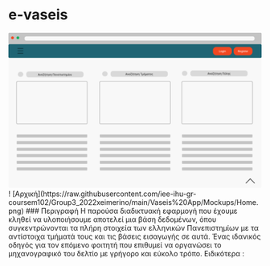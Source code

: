 # e-vaseis
<picture>
  <source media="(prefers-color-scheme: dark)" srcset="https://raw.githubusercontent.com/iee-ihu-gr-coursem102/Group3_2022xeimerino/main/Vaseis%20App/Mockups/Home.png">
  <source media="(prefers-color-scheme: light)" srcset="https://raw.githubusercontent.com/iee-ihu-gr-coursem102/Group3_2022xeimerino/main/Vaseis%20App/Mockups/Home.png">
  <img alt="Shows an illustrated sun in light mode and a moon with stars in dark mode." src="https://raw.githubusercontent.com/iee-ihu-gr-coursem102/Group3_2022xeimerino/main/Vaseis%20App/Mockups/Home.png">
</picture>
! [Αρχική](https://raw.githubusercontent.com/iee-ihu-gr-coursem102/Group3_2022xeimerino/main/Vaseis%20App/Mockups/Home.png)
### Περιγραφή
Η παρούσα διαδικτυακή εφαρμογή που έχουμε κληθεί να υλοποιήσουμε αποτελεί μια βάση δεδομένων, όπου συγκεντρώνονται τα πλήρη στοιχεία των ελληνικών Πανεπιστημίων με τα αντίστοιχα τμήματά τους και τις βάσεις εισαγωγής σε αυτά. Ένας ιδανικός οδηγός για τον επόμενο φοιτητή που επιθυμεί να οργανώσει το μηχανογραφικό του δελτίο με γρήγορο και εύκολο τρόπο. Ειδικότερα : 

